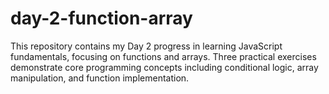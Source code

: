 # day-2-function-array
This repository contains my Day 2 progress in learning JavaScript fundamentals, focusing on functions and arrays. Three practical exercises demonstrate core programming concepts including conditional logic, array manipulation, and function implementation.
